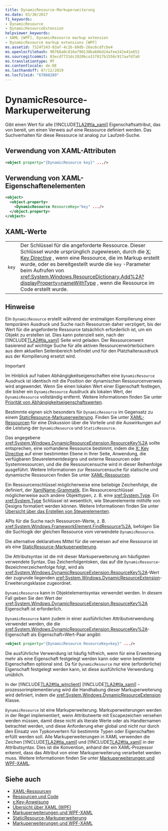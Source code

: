 ```yaml
---
title: DynamicResource-Markuperweiterung
ms.date: 03/30/2017
f1_keywords:
- DynamicResource
- DynamicResourceExtension
helpviewer_keywords:
- XAML [WPF], DynamicResource markup extension
- DynamicResource markup extensions [WPF]
ms.assetid: 7324f243-03af-4c2b-b0db-26ac6cdfcbe4
ms.openlocfilehash: 90768a0c816e790138ba60bd24afee242e41e652
ms.sourcegitcommit: 83ecdf731dc1920bca31f017b1556c917aafd7a0
ms.translationtype: MT
ms.contentlocale: de-DE
ms.lasthandoff: 07/12/2019
ms.locfileid: "67860289"
---
```

# <a name="dynamicresource-markup-extension"></a>DynamicResource-Markuperweiterung
Gibt einen Wert für alle [!INCLUDE[TLA2#tla_xaml](../../../../includes/tla2sharptla-xaml-md.md)] Eigenschaftsattribut, das von bereit, um einen Verweis auf eine Ressource definiert werden. Das Suchverhalten für diese Ressource ist analog zur Laufzeit-Suche.  
  
## <a name="xaml-attribute-usage"></a>Verwendung von XAML-Attributen  
  
```xml  
<object property="{DynamicResource key}" .../>  
```  
  
## <a name="xaml-property-element-usage"></a>Verwendung von XAML-Eigenschaftenelementen  
  
```xml  
<object>  
  <object.property>  
    <DynamicResource ResourceKey="key" .../>  
  </object.property>  
</object>  
```  
  
## <a name="xaml-values"></a>XAML-Werte  
  
|||  
|-|-|  
|`key`|Der Schlüssel für die angeforderte Ressource. Dieser Schlüssel wurde ursprünglich zugewiesen, durch die [X: Key Directive](../../xaml-services/x-key-directive.md) , wenn eine Ressource, die im Markup erstellt wurde, oder es bereitgestellt wurde die `key` -Parameter beim Aufrufen von <xref:System.Windows.ResourceDictionary.Add%2A?displayProperty=nameWithType> , wenn die Ressource im Code erstellt wurde.|  
  
## <a name="remarks"></a>Hinweise  
 Ein `DynamicResource` erstellt während der erstmaligen Kompilierung einen temporären Ausdruck und Suche nach Ressourcen daher verzögert, bis der Wert für die angeforderte Ressource tatsächlich erforderlich ist, um ein Objekt zu erstellen ist. Dies kann potenziell sein, nach der [!INCLUDE[TLA2#tla_xaml](../../../../includes/tla2sharptla-xaml-md.md)] Seite wird geladen. Der Ressourcenwert basierend auf wichtige Suche für alle aktiven Ressourcenwörterbüchern aus dem aktuellen Seitenbereich befindet und für den Platzhalterausdruck aus der Kompilierung ersetzt wird.  
  
> [!IMPORTANT]
>  Im Hinblick auf haben Abhängigkeitseigenschaften eine `DynamicResource` Ausdruck ist identisch mit die Position der dynamischen Ressourcenverweis wird angewendet. Wenn Sie einen lokalen Wert einer Eigenschaft festlegen, die bisher ein `DynamicResource` Ausdruck als lokalen Wert, der `DynamicResource` vollständig entfernt. Weitere Informationen finden Sie unter [Priorität von Abhängigkeitseigenschaftswerten](dependency-property-value-precedence.md).  
  
 Bestimmte eignen sich besonders für `DynamicResource` im Gegensatz zu einem [StaticResource-Markuperweiterung](staticresource-markup-extension.md). Finden Sie unter [XAML-Ressourcen](xaml-resources.md) für eine Diskussion über die Vorteile und die Auswirkungen auf die Leistung der `DynamicResource` und `StaticResource`.  
  
 Das angegebene <xref:System.Windows.DynamicResourceExtension.ResourceKey%2A> sollte entsprechen, eine vorhandene Ressource bestimmt, indem die [X: Key Directive](../../xaml-services/x-key-directive.md) auf einer bestimmten Ebene in Ihrer Seite, Anwendung, die verfügbaren Steuerelementdesigns und externe Ressourcen oder Systemressourcen, und die die Ressourcensuche wird in dieser Reihenfolge ausgeführt. Weitere Informationen zur Ressourcensuche für statische und dynamische Ressourcen finden Sie unter [XAML-Ressourcen](xaml-resources.md).  
  
 Ein Ressourcenschlüssel möglicherweise eine beliebige Zeichenfolge, die definiert, der [XamlName-Grammatik](../../xaml-services/xamlname-grammar.md). Ein Ressourcenschlüssel möglicherweise auch andere Objekttypen, z. B. eine <xref:System.Type>. Ein <xref:System.Type> Schlüssel ist wesentlich, wie Steuerelemente mithilfe von Designs formatiert werden können. Weitere Informationen finden Sie unter [Übersicht über das Erstellen von Steuerelementen](../controls/control-authoring-overview.md).  
  
 APIs für die Suche nach Ressourcen-Werte, z. B. <xref:System.Windows.FrameworkElement.FindResource%2A>, befolgen Sie die Suchlogik der gleichen Ressource vom verwendete `DynamicResource`.  
  
 Die alternative deklaratives Mittel für die verweisen auf eine Ressource ist als eine [StaticResource-Markuperweiterung](staticresource-markup-extension.md).  
  
 Die Attributsyntax ist die mit dieser Markuperweiterung am häufigsten verwendete Syntax. Das Zeichenfolgentoken, das auf die `DynamicResource`-Bezeichnerzeichenfolge folgt, wird als <xref:System.Windows.DynamicResourceExtension.ResourceKey%2A>-Wert der zugrunde liegenden <xref:System.Windows.DynamicResourceExtension>-Erweiterungsklasse zugeordnet.  
  
 `DynamicResource` kann in Objektelementsyntax verwendet werden. In diesem Fall geben Sie den Wert der <xref:System.Windows.DynamicResourceExtension.ResourceKey%2A> Eigenschaft ist erforderlich.  
  
 `DynamicResource` kann zudem in einer ausführlichen Attributverwendung verwendet werden, die die <xref:System.Windows.DynamicResourceExtension.ResourceKey%2A>-Eigenschaft als Eigenschaft=Wert-Paar angibt:  
  
```xml  
<object property="{DynamicResource ResourceKey=key}" .../>  
```  
  
 Die ausführliche Verwendung ist häufig hilfreich, wenn für eine Erweiterung mehr als eine Eigenschaft festgelegt werden kann oder wenn bestimmte Eigenschaften optional sind. Da für `DynamicResource` nur eine (erforderliche) Eigenschaft festgelegt werden kann, ist diese ausführliche Verwendung unüblich.  
  
 In der [!INCLUDE[TLA2#tla_winclient](../../../../includes/tla2sharptla-winclient-md.md)] [!INCLUDE[TLA2#tla_xaml](../../../../includes/tla2sharptla-xaml-md.md)] -prozessorimplementierung wird die Handhabung dieser Markuperweiterung wird definiert, indem die <xref:System.Windows.DynamicResourceExtension> Klasse.  
  
 `DynamicResource` ist eine Markuperweiterung. Markuperweiterungen werden in der Regel implementiert, wenn Attributwerte mit Escapezeichen versehen werden müssen, damit diese nicht als literale Werte oder als Handlernamen betrachtet werden, und diese Anforderung eher global und nicht nur durch den Einsatz von Typkonvertern für bestimmte Typen oder Eigenschaften erfüllt werden soll. Alle Markuperweiterungen in XAML verwenden die Zeichen [!INCLUDE[TLA2#tla_xaml](../../../../includes/tla2sharptla-xaml-md.md)] und [!INCLUDE[TLA2#tla_xaml](../../../../includes/tla2sharptla-xaml-md.md)] in der Attributsyntax. Dies ist die Konvention, anhand der ein XAML-Prozessor erkennt, dass das Attribut von einer Markuperweiterung verarbeitet werden muss. Weitere Informationen finden Sie unter [Markuperweiterungen und WPF-XAML](markup-extensions-and-wpf-xaml.md).  
  
## <a name="see-also"></a>Siehe auch

- [XAML-Ressourcen](xaml-resources.md)
- [Ressourcen und Code](resources-and-code.md)
- [x:Key-Anweisung](../../xaml-services/x-key-directive.md)
- [Übersicht über XAML (WPF)](xaml-overview-wpf.md)
- [Markuperweiterungen und WPF-XAML](markup-extensions-and-wpf-xaml.md)
- [StaticResource-Markuperweiterung](staticresource-markup-extension.md)
- [Markuperweiterungen und WPF-XAML](markup-extensions-and-wpf-xaml.md)
